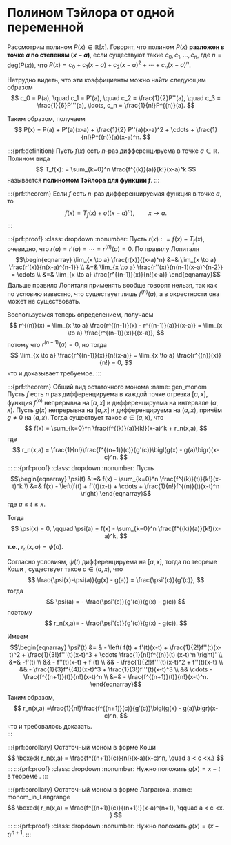 # Полином Тэйлора от одной переменной

Рассмотрим полином $P(x) \in \mathbb{R}[x]$. Говорят, что полином $P(x)$ **разложен в точке $a$ по степеням $(x-a)$**, если существуют такие $c_0, c_1, \ldots, c_n$, где $n = \mathrm{deg}(P(x))$, что $P(x) = c_0 + c_1(x-a) + c_2(x-a)^2 + \cdots + c_n(x-a)^n$. 

Нетрудно видеть, что эти коэффициенты можно найти следующим образом
$$
c_0 = P(a), \quad c_1 = P'(a), \quad c_2 = \frac{1}{2}P''(a), \quad c_3 = \frac{1}{6}P'''(a), \ldots,  c_n = \frac{1}{n!}P^{(n)}(a).
$$

Таким образом, получаем
$$
P(x) = P(a) + P'(a)(x-a) + \frac{1}{2} P''(a)(x-a)^2 + \cdots + \frac{1}{n!}P^{(n)}(a)(x-a)^n.
$$


:::{prf:definition}
Пусть $f(x)$ есть $n$-раз дифференцируема в точке $a\in \mathbb{R}$. Полином вида 
$$
T_f(x): = \sum_{k=0}^n \frac{f^{(k)}(a)}{k!}(x-a)^k
$$
называется **полиномом Тэйлора для функции $f$**.
:::


:::{prf:theorem}
Если $f$ есть $n$-раз дифференцируемая функция в точке $a$, то
$$
f(x) = T_f(x) + o((x-a)^n), \qquad x \to a.
$$
:::

:::{prf:proof}
:class: dropdown
:nonumber:
Пусть $r(x): = f(x) - T_f(x)$, очевидно, что $r(a) = r'(a) = \cdots = r^{(n)}(a) = 0$. По правилу Лопиталя [](#Lop)
$$\begin{eqnarray}
\lim_{x \to a} \frac{r(x)}{(x-a)^n} &=& \lim_{x \to a} \frac{r'(x)}{n(x-a)^{n-1}} \\
&=& \lim_{x \to a} \frac{r''(x)}{n(n-1)(x-a)^{n-2}} = \cdots \\
&=& \lim_{x \to a} \frac{r^{(n-1)}(x)}{n!(x-a)}
\end{eqnarray}$$
Дальше правило Лопиталя применять вообще говорят нельзя, так как по условию известно, что существует лишь $f^{(n)}(a)$, а в окрестности она может не существовать. 

Воспользуемся теперь определением, получаем
$$
r^{(n)}(x) = \lim_{x \to a} \frac{r^{(n-1)}(x) - r^{(n-1)}(a)}{(x-a)} = \lim_{x \to a} \frac{r^{(n-1)}(x)}{(x-a)},
$$
потому что $r^{(n-1)}(a) = 0$, но тогда
$$
\lim_{x \to a} \frac{r^{(n-1)}(x)}{n!(x-a)} = \lim_{x \to a} \frac{r^{(n)}(x)}{n!} = 0,
$$
что и доказывает требуемое.
:::

:::{prf:theorem} Общий вид остаточного монома 
:name: gen_monom
Пусть $f$ есть $n$ раз дифференцируема в каждой точке отрезка $[a,x]$, функция $f^{(n)}$ непрерывна на $[a,x]$ и дифференцируема на интервале $(a,x)$. Пусть $g(x)$ непрерывна на $[a,x]$ и дифференцируема на $(a,x)$, причём $g\ne 0$ на $(a,x)$. Тогда существует такое $c\in (a,x)$, что
$$
f(x) = \sum_{k=0}^n \frac{f^{(k)}(a)}{k!}(x-a)^k + r_n(x,a),
$$
где 
$$
r_n(x,a) = \frac{1}{n!}\frac{f^{(n+1)}(c)}{g'(c)}\bigl(g(x) - g(a)\bigr)(x-c)^n.
$$
:::
:::{prf:proof}
:class: dropdown
:nonumber:
Пусть
$$\begin{eqnarray}
\psi(t) &:=& f(x) - \sum_{k=0}^n \frac{f^{(k)}(t)}{k!}(x-t)^k \\
&=& f(x) - \left(f(t) + f'(t)(x-t) + \cdots + \frac{1}{n!}f^{(n)}(t)(x-t)^n \right) 
\end{eqnarray}$$
где $a \le t \le x$.

Тогда
$$
\psi(x) = 0, \qquad \psi(a) = f(x) - \sum_{k=0}^n \frac{f^{(k)}(a)}{k!}(x-a)^k,
$$
**т.е.,** $r_n(x,a) = \psi(a)$.

Согласно условиям, $\psi(t)$ дифференцируема на $[a,x]$, тогда по теореме Коши [](#Coushy_for_functions), существует такое $c \in (a,x)$, что
$$
\frac{\psi(x)-\psi(a)}{g(x) - g(a)} = \frac{\psi'(c)}{g'(c)},
$$
тогда
$$
\psi(a) = - \frac{\psi'(c)}{g'(c)}(g(x) - g(c))
$$
поэтому
$$
r_n(x,a)= - \frac{\psi'(c)}{g'(c)}(g(x) - g(c)).
$$

Имеем
$$\begin{eqnarray}
\psi'(t) &= & - \left( f(t) + f'(t)(x-t) + \frac{1}{2!}f''(t)(x-t)^2 + \frac{1}{3!}f'''(t)(x-t)^3 + \cdots \frac{1}{n!}f^{(n)}(t) (x-t)^n \right)' \\
&=& -f'(t) \\
&& - f''(t)(x-t) + f'(t) \\
&& - \frac{1}{2!}f'''(t)(x-t)^2 + f''(t)(x-t) \\
&&  - \frac{1}{3}f^{(4)}(x-t)^3 + \frac{1}{3!}f'''(t)(x-t)^3 \\
&& \cdots - \frac{f^{(n+1)}(t)}{n!}(x-t)^n \\
&=& - \frac{f^{(n+1)}(t)}{n!}(x-t)^n.
\end{eqnarray}$$

Таким образом,
$$
r_n(x,a) =\frac{1}{n!}\frac{f^{(n+1)}(c)}{g'(c)}\bigl(g(x) - g(a)\bigr)(x-c)^n,
$$
что и требовалось доказать.    
:::


:::{prf:corollary} Остаточный моном в форме Коши
$$
\boxed{
r_n(x,a) = \frac{f^{(n+1)}(c)}{n!}(x-a)(x-c)^n, \quad a < c <x.}
$$
:::
:::{prf:proof}
:class: dropdown
:nonumber:
Нужно положить $g(x) = x-t$ в теореме [](#gen_monom).
:::

:::{prf:corollary} Остаточный моном в форме Лагранжа.
:name: monom_in_Langrange
$$
\boxed{
r_n(x,a) = \frac{f^{(n+1)}(c)}{(n+1)!}(x-a)^{n+1}, \qquad a < c <x.
}
$$
:::
:::{prf:proof}
:class: dropdown
:nonumber:
Нужно положить $g(x) = (x-t)^{n+1}.$
:::